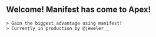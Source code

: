 ## Welcome! Manifest has come to Apex!
	> Gain the biggest advantage using manifest!
	> Currently in production by @jeweler__